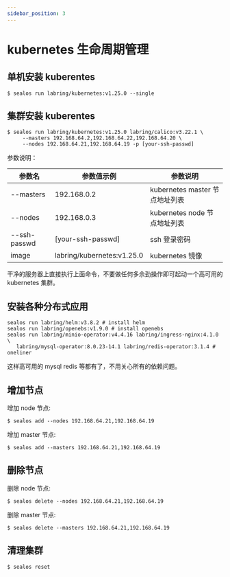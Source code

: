 ```yaml
---
sidebar_position: 3
---
```


# kubernetes 生命周期管理

## 单机安装 kuberentes

```shell
$ sealos run labring/kubernetes:v1.25.0 --single
```

## 集群安装 kuberentes

```shell
$ sealos run labring/kubernetes:v1.25.0 labring/calico:v3.22.1 \
     --masters 192.168.64.2,192.168.64.22,192.168.64.20 \
     --nodes 192.168.64.21,192.168.64.19 -p [your-ssh-passwd]
```

参数说明：

| 参数名 | 参数值示例 | 参数说明 |
| --- | --- | --- |
| --masters |  192.168.0.2 | kubernetes master 节点地址列表 |
| --nodes | 192.168.0.3 | kubernetes node 节点地址列表 |
| --ssh-passwd | [your-ssh-passwd] | ssh 登录密码 |
|image | labring/kubernetes:v1.25.0 | kubernetes 镜像 |

干净的服务器上直接执行上面命令，不要做任何多余劲操作即可起动一个高可用的 kubernetes 集群。

## 安装各种分布式应用

```shell
sealos run labring/helm:v3.8.2 # install helm
sealos run labring/openebs:v1.9.0 # install openebs
sealos run labring/minio-operator:v4.4.16 labring/ingress-nginx:4.1.0 \
   labring/mysql-operator:8.0.23-14.1 labring/redis-operator:3.1.4 # oneliner
```

这样高可用的 mysql redis 等都有了，不用关心所有的依赖问题。

## 增加节点

增加 node 节点:
```shell
$ sealos add --nodes 192.168.64.21,192.168.64.19 
```

增加 master 节点:
```shell
$ sealos add --masters 192.168.64.21,192.168.64.19 
```

## 删除节点

删除 node 节点:
```shell
$ sealos delete --nodes 192.168.64.21,192.168.64.19 
```

删除 master 节点:
```shell
$ sealos delete --masters 192.168.64.21,192.168.64.19  
```

## 清理集群

```shell
$ sealos reset
```